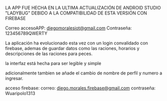 
LA APP FUE HECHA EN LA ULTIMA ACTUALIZACIÓN DE ANDROID STUDIO "LADYBUG" DEBIDO A LA COMPATIBILIDAD DE ESTA VERSIÓN CON FIREBASE

Correo accesoAPP: diegomoralesiot@gmail.com
Contraseña: 123456789QWERTY

La aplicación ha evolucionado esta vez con un login convalidado con firebase, ademas de guardar datos
como las raciones, horarios y descripciones de las raciones para peces.

la interfaz está hecha para ser legible y simple

adicionalmente tambien se añade el cambio de nombre de perfil y numero a ingresar.

acceso firebase:
correo: diego.morales.firebase@gmail.com
contraseña: Wuaripolo1313
